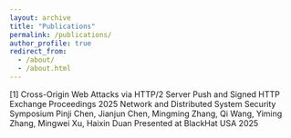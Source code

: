 ```yaml
---
layout: archive
title: "Publications"
permalink: /publications/
author_profile: true
redirect_from: 
  - /about/
  - /about.html
---
```


[1] Cross-Origin Web Attacks via HTTP/2 Server Push and Signed HTTP Exchange 
Proceedings 2025 Network and Distributed System Security Symposium
Pinji Chen, Jianjun Chen, Mingming Zhang, Qi Wang, Yiming Zhang, Mingwei Xu, Haixin Duan
Presented at BlackHat USA 2025